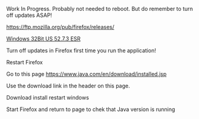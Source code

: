 

Work In Progress. Probably not needed to reboot. But do remember to turn off updates ASAP!

https://ftp.mozilla.org/pub/firefox/releases/


[Windows 32Bit US 52.7.3 ESR](https://ftp.mozilla.org/pub/firefox/releases/52.7.3esr/win32/en-US/Firefox%20Setup%2052.7.3esr.exe)


Turn off updates in Firefox first time you run the application!

Restart Firefox

Go to this page https://www.java.com/en/download/installed.jsp

Use the download link in the header on this page.

Download install restart windows

Start Firefox and return to page to chek that Java version is running 
